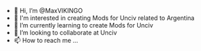 - 👋 Hi, I’m @MaxVIKINGO
- 👀 I'm interested in creating Mods for Unciv related to Argentina
- 🌱 I’m currently learning to create Mods for Unciv
- 💞️ I’m looking to collaborate at Unciv
- 📫 How to reach me ...

<!---
MaxVIKINGO/MaxVIKINGO is a ✨ special ✨ repository because its `README.md` (this file) appears on your GitHub profile.
You can click the Preview link to take a look at your changes.
--->
